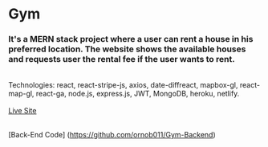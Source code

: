 # Gym

### It's a MERN stack project where a user can rent a house in his preferred location. The website shows the available houses and requests user the rental fee if the user wants to rent.
\
Technologies: react, react-stripe-js, axios, date-diffreact, mapbox-gl, react-map-gl, react-ga, node.js, express.js, JWT, MongoDB, heroku, netlify.\
\
[Live Site](https://aircnc011.netlify.app/)

\
[Back-End Code] (https://github.com/ornob011/Gym-Backend)
